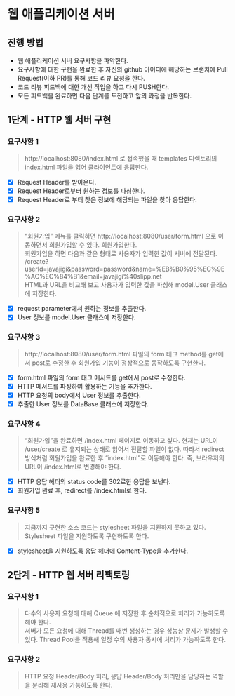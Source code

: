 # 웹 애플리케이션 서버
## 진행 방법
* 웹 애플리케이션 서버 요구사항을 파악한다.
* 요구사항에 대한 구현을 완료한 후 자신의 github 아이디에 해당하는 브랜치에 Pull Request(이하 PR)를 통해 코드 리뷰 요청을 한다.
* 코드 리뷰 피드백에 대한 개선 작업을 하고 다시 PUSH한다.
* 모든 피드백을 완료하면 다음 단계를 도전하고 앞의 과정을 반복한다.

## 1단계 - HTTP 웹 서버 구현

### 요구사항 1
> http://localhost:8080/index.html 로 접속했을 때 templates 디렉토리의 index.html 파일을 읽어 클라이언트에 응답한다.

- [x] Request Header를 받아온다.
- [x] Request Header로부터 원하는 정보를 파싱한다.
- [x] Request Header로 부터 찾은 정보에 해당되는 파일을 찾아 응답한다.

### 요구사항 2
> “회원가입” 메뉴를 클릭하면 http://localhost:8080/user/form.html 으로 이동하면서 회원가입할 수 있다. 회원가입한다.  
> 회원가입을 하면 다음과 같은 형태로 사용자가 입력한 값이 서버에 전달된다.  
> /create?userId=javajigi&password=password&name=%EB%B0%95%EC%9E%AC%EC%84%B1&email=javajigi%40slipp.net  
> HTML과 URL을 비교해 보고 사용자가 입력한 값을 파싱해 model.User 클래스에 저장한다.

- [x] request parameter에서 원하는 정보를 추출한다.
- [x] User 정보를 model.User 클래스에 저장한다. 

### 요구사항 3
> http://localhost:8080/user/form.html 파일의 form 태그 method를 get에서 post로 수정한 후 회원가입 기능이 정상적으로 동작하도록 구현한다.

- [x] form.html 파일의 form 태그 메서드를 get에서 post로 수정한다.
- [x] HTTP 메서드를 파싱하여 활용하는 기능을 추가한다.
- [x] HTTP 요청의 body에서 User 정보를 추출한다.
- [x] 추출한 User 정보를 DataBase 클래스에 저장한다. 

### 요구사항 4
> “회원가입”을 완료하면 /index.html 페이지로 이동하고 싶다. 현재는 URL이 /user/create 로 유지되는 상태로 읽어서 전달할 파일이 없다. 따라서 redirect 방식처럼 회원가입을 완료한 후 “index.html”로 이동해야 한다. 즉, 브라우저의 URL이 /index.html로 변경해야 한다.

- [x] HTTP 응답 헤더의 status code를 302로한 응답을 보낸다.
- [x] 회원가입 완료 후, redirect를 /index.html로 한다.

### 요구사항 5  
> 지금까지 구현한 소스 코드는 stylesheet 파일을 지원하지 못하고 있다. Stylesheet 파일을 지원하도록 구현하도록 한다.
- [x] stylesheet을 지원하도록 응답 헤더에 Content-Type을 추가한다.

## 2단계 - HTTP 웹 서버 리팩토링

### 요구사항 1
> 다수의 사용자 요청에 대해 Queue 에 저장한 후 순차적으로 처리가 가능하도록 해야 한다.  
> 서버가 모든 요청에 대해 Thread를 매번 생성하는 경우 성능상 문제가 발생할 수 있다. Thread Pool을 적용해 일정 수의 사용자 동시에 처리가 가능하도록 한다.  

### 요구사항 2
> HTTP 요청 Header/Body 처리, 응답 Header/Body 처리만을 담당하는 역할을 분리해 재사용 가능하도록 한다.  
